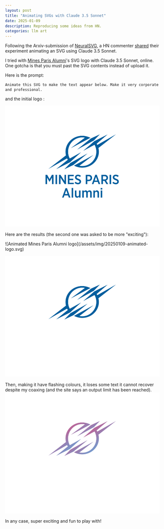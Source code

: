 ```yaml
---
layout: post
title: "Animating SVGs with Claude 3.5 Sonnet"
date: 2025-01-09
description: Reproducing some ideas from HN.
categories: llm art
---
```



Following the Arxiv-submission of [NeuralSVG](https://sagipolaczek.github.io/NeuralSVG/), a HN commenter [shared](https://news.ycombinator.com/item?id=42638558) their experiment animating an SVG using Claude 3.5 Sonnet.

I tried with [Mines Paris Alumni](https://mines-paris.org)'s SVG logo with Claude 3.5 Sonnet, online. One gotcha is that you must past the SVG contents instead of upload it.

Here is the prompt:
```
Animate this SVG to make the text appear below. Make it very corporate and professional.
```

and the initial logo :

![Animated Mines Paris Alumni logo](/assets/img/20250109-initial-logo.svg)

Here are the results (the second one was asked to be more "exciting"):
<style>
  .svg-container {
    animation: reset-animation 3.8s infinite; /* 3.8s matches the total animation time */
  }

  @keyframes reset-animation {
    0%, 99.999% { opacity: 1; }
    100% { opacity: 0.999; } /* Tiny opacity change triggers reset */
  }
</style>

<div class="svg-container">
    ![Animated Mines Paris Alumni logo](/assets/img/20250109-animated-logo.svg)
</div>

![Animated Mines Paris Alumni logo](/assets/img/20250109-animated-logo-1.svg)

Then, making it have flashing colours, it loses some text it cannot recover despite my coaxing
(and the site says an output limit has been reached).
![Animated Mines Paris Alumni logo](/assets/img/20250109-animated-logo-2.svg)

In any case, super exciting and fun to play with!
